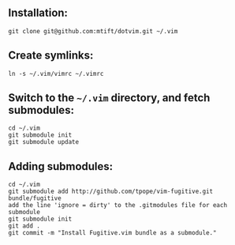 ## Installation:
```
git clone git@github.com:mtift/dotvim.git ~/.vim
```

## Create symlinks:
```
ln -s ~/.vim/vimrc ~/.vimrc
```

## Switch to the `~/.vim` directory, and fetch submodules:
```
cd ~/.vim
git submodule init
git submodule update
```

## Adding submodules:
```
cd ~/.vim
git submodule add http://github.com/tpope/vim-fugitive.git bundle/fugitive
add the line 'ignore = dirty' to the .gitmodules file for each submodule
git submodule init
git add .
git commit -m "Install Fugitive.vim bundle as a submodule."
```


